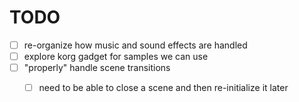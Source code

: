 # TODO

- [ ] re-organize how music and sound effects are handled
- [ ] explore korg gadget for samples we can use
- [ ] "properly" handle scene transitions
    - [ ] need to be able to close a scene and then re-initialize it later


